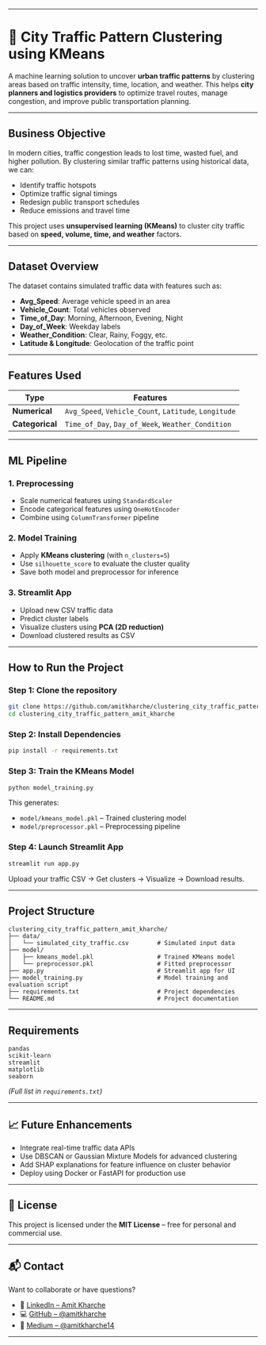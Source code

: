 
---

# 🚦 City Traffic Pattern Clustering using KMeans

A machine learning solution to uncover **urban traffic patterns** by clustering areas based on traffic intensity, time, location, and weather. This helps **city planners and logistics providers** to optimize travel routes, manage congestion, and improve public transportation planning.

---

## Business Objective

In modern cities, traffic congestion leads to lost time, wasted fuel, and higher pollution. By clustering similar traffic patterns using historical data, we can:

* Identify traffic hotspots
* Optimize traffic signal timings
* Redesign public transport schedules
* Reduce emissions and travel time

This project uses **unsupervised learning (KMeans)** to cluster city traffic based on **speed, volume, time, and weather** factors.

---

## Dataset Overview

The dataset contains simulated traffic data with features such as:

* **Avg\_Speed**: Average vehicle speed in an area
* **Vehicle\_Count**: Total vehicles observed
* **Time\_of\_Day**: Morning, Afternoon, Evening, Night
* **Day\_of\_Week**: Weekday labels
* **Weather\_Condition**: Clear, Rainy, Foggy, etc.
* **Latitude & Longitude**: Geolocation of the traffic point

---

## Features Used

| Type            | Features                                              |
| --------------- | ----------------------------------------------------- |
| **Numerical**   | `Avg_Speed`, `Vehicle_Count`, `Latitude`, `Longitude` |
| **Categorical** | `Time_of_Day`, `Day_of_Week`, `Weather_Condition`     |

---

## ML Pipeline

### 1. **Preprocessing**

* Scale numerical features using `StandardScaler`
* Encode categorical features using `OneHotEncoder`
* Combine using `ColumnTransformer` pipeline

### 2. **Model Training**

* Apply **KMeans clustering** (with `n_clusters=5`)
* Use `silhouette_score` to evaluate the cluster quality
* Save both model and preprocessor for inference

### 3. **Streamlit App**

* Upload new CSV traffic data
* Predict cluster labels
* Visualize clusters using **PCA (2D reduction)**
* Download clustered results as CSV

---

## How to Run the Project

### Step 1: Clone the repository

```bash
git clone https://github.com/amitkharche/clustering_city_traffic_pattern_amit_kharche.git
cd clustering_city_traffic_pattern_amit_kharche
```

### Step 2: Install Dependencies

```bash
pip install -r requirements.txt
```

### Step 3: Train the KMeans Model

```bash
python model_training.py
```

This generates:

* `model/kmeans_model.pkl` – Trained clustering model
* `model/preprocessor.pkl` – Preprocessing pipeline

### Step 4: Launch Streamlit App

```bash
streamlit run app.py
```

Upload your traffic CSV → Get clusters → Visualize → Download results.

---

##  Project Structure

```
clustering_city_traffic_pattern_amit_kharche/
├── data/
│   └── simulated_city_traffic.csv        # Simulated input data
├── model/
│   ├── kmeans_model.pkl                  # Trained KMeans model
│   └── preprocessor.pkl                  # Fitted preprocessor
├── app.py                                # Streamlit app for UI
├── model_training.py                     # Model training and evaluation script
├── requirements.txt                      # Project dependencies
└── README.md                             # Project documentation
```

---

##  Requirements

```text
pandas
scikit-learn
streamlit
matplotlib
seaborn
```

*(Full list in `requirements.txt`)*

---

## 📈 Future Enhancements

* Integrate real-time traffic data APIs
* Use DBSCAN or Gaussian Mixture Models for advanced clustering
* Add SHAP explanations for feature influence on cluster behavior
* Deploy using Docker or FastAPI for production use

---

## 📄 License

This project is licensed under the **MIT License** – free for personal and commercial use.

---

## 📬 Contact

Want to collaborate or have questions?

* 🔗 [LinkedIn – Amit Kharche](https://www.linkedin.com/in/amit-kharche)
* 💻 [GitHub – @amitkharche](https://github.com/amitkharche)
* 📝 [Medium – @amitkharche14](https://medium.com/@amitkharche14)

---

